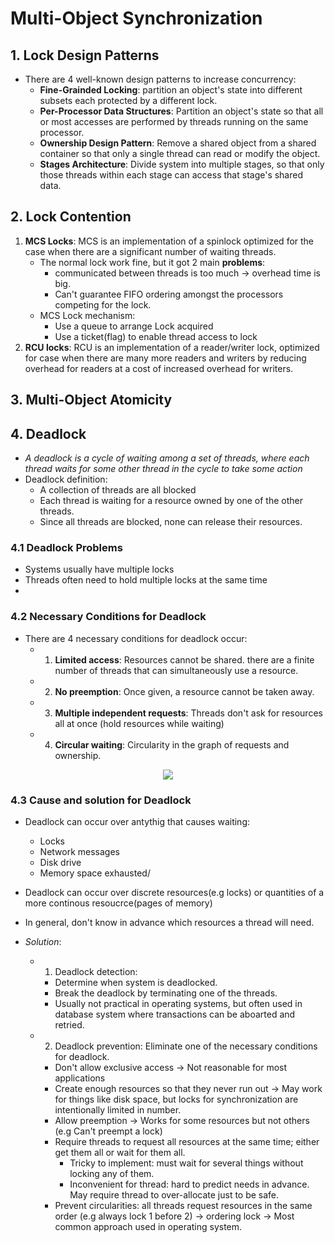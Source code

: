 # Multi-Object Synchronization

## 1. Lock Design Patterns

+ There are 4 well-known design patterns to increase concurrency:
  + **Fine-Grainded Locking**: partition an object's state into different subsets each protected by a different lock. 
  + **Per-Processor Data Structures**: Partition an object's state so that all or most accesses are performed by threads running on the same processor. 
  + **Ownership Design Pattern**: Remove a shared object from a shared container so that only a single thread can read or modify the object. 
  + **Stages Architecture**: Divide system into multiple stages, so that only those threads within each stage can access that stage's shared data. 
## 2. Lock Contention

1. **MCS Locks**: MCS is an implementation of a spinlock optimized for the case when there are a significant number of waiting threads.
   + The normal lock work fine, but it got 2 main **problems**: 
     + communicated between threads is too much $\to$ overhead time is big.
     + Can't guarantee FIFO ordering amongst the processors competing for the lock.
   + MCS Lock mechanism:
     + Use a queue to arrange Lock acquired 
     + Use a ticket(flag) to enable thread access to lock
2. **RCU locks**: RCU is an implementation of a reader/writer lock, optimized for case when there are many more readers and writers by reducing overhead for readers at a cost of increased overhead for writers.
  
## 3. Multi-Object Atomicity

## 4. Deadlock

+ *A deadlock is a cycle of waiting among a set of threads, where each thread waits for some other thread in the cycle to take some action*
+ Deadlock definition:
  + A collection of threads are all blocked
  + Each thread is waiting for a resource owned by one of the other threads.
  + Since all threads are blocked, none can release their resources.

### 4.1 Deadlock Problems
+ Systems usually have multiple locks
+ Threads often need to hold multiple locks at the same time
+ 
### 4.2 Necessary Conditions for Deadlock
+ There are 4 necessary conditions for deadlock occur:
  + 1. **Limited access**: Resources cannot be shared. there are a finite number of threads that can simultaneously use a resource. 
  + 2. **No preemption**: Once given, a resource cannot be taken away.
  + 3. **Multiple independent requests**: Threads don't ask for resources all at once (hold resources while waiting)
  + 4. **Circular waiting**: Circularity in the graph of requests and ownership.

<div style = "text-align:center">
<img src ="/Media/OS/deadlock_illustrate.png">
</div>

### 4.3 Cause and solution for Deadlock
+ Deadlock can occur over antythig that causes waiting:
  + Locks
  + Network messages
  + Disk drive
  + Memory space exhausted/
+ Deadlock can occur over discrete resources(e.g locks) or quantities of a more continous resoucrce(pages of memory)
+ In general, don't know in advance which resources a thread will need.

+ *Solution*:
  + 1. Deadlock detection:
    + Determine when system is deadlocked.
    + Break the deadlock by terminating one of the threads.
    + Usually not practical in operating systems, but often used in database system where transactions can be aboarted and retried.
  + 2. Deadlock prevention: Eliminate one of the necessary conditions for deadlock.
    + Don't allow exclusive access $\to$ Not reasonable for most applications
    + Create enough resources so that they never run out $\to$ May work for things like disk space, but locks for synchronization are intentionally limited in number.
    + Allow preemption $\to$ Works for some resources but not others (e.g Can't preempt a lock)
    + Require threads to request all resources at the same time; either get them all or wait for them all.
      + Tricky to implement: must wait for several things without locking any of them.
      + Inconvenient for thread: hard to predict needs in advance. May require thread to over-allocate just to be safe.
    + Prevent circularities: all threads request resources in the same order (e.g always lock 1 before 2) $\to$ ordering lock $\to$ Most common approach used in operating system.